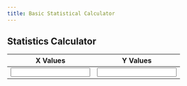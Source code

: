 ```yaml
---
title: Basic Statistical Calculator
---
```

 

<div class="calculator">
    <h2>Statistics Calculator</h2>
    <table>
        <thead>
            <tr>
                <th>X Values</th>
                <th>Y Values</th>
            </tr>
        </thead>
        <tbody>
            <tr>
                <td><input type="text" id="values_x"></td>
                <td><input type="text" id="values_y"></td>
            </tr>
        </tbody>
    </table>
    <div id="results"></div>
</div>

<script>
function calculate() {
    let input_x = document.getElementById('values_x').value;
    let input_y = document.getElementById('values_y').value;

    let values_x = input_x.split(',').map(x => parseFloat(x.trim()));
    let values_y = input_y.split(',').map(y => parseFloat(y.trim()));

    if (values_x.length === 0 || isNaN(values_x[0]) || values_y.length === 0 || isNaN(values_y[0])) {
        document.getElementById('results').innerHTML = "";
        return;
    }

    let count = values_x.length;

    // Calculate x statistics
    let sum_x = values_x.reduce((acc, val) => acc + val, 0);
    let mean_x = sum_x / count;
    
    let sampleVariance_x = values_x.reduce((acc, val) => acc + Math.pow(val - mean_x, 2), 0) / (count - 1);
    let populationVariance_x = values_x.reduce((acc, val) => acc + Math.pow(val - mean_x, 2), 0) / count;

    values_x.sort((a, b) => a - b);
    let median_x;
    if (count % 2 === 0) {
        median_x = (values_x[count / 2 - 1] + values_x[count / 2]) / 2;
    } else {
        median_x = values_x[Math.floor(count / 2)];
    }

    // Calculate y statistics
    let sum_y = values_y.reduce((acc, val) => acc + val, 0);
    let mean_y = sum_y / count;
    
    let sampleVariance_y = values_y.reduce((acc, val) => acc + Math.pow(val - mean_y, 2), 0) / (count - 1);
    let populationVariance_y = values_y.reduce((acc, val) => acc + Math.pow(val - mean_y, 2), 0) / count;

    values_y.sort((a, b) => a - b);
    let median_y;
    if (count % 2 === 0) {
        median_y = (values_y[count / 2 - 1] + values_y[count / 2]) / 2;
    } else {
        median_y = values_y[Math.floor(count / 2)];
    }

    // Calculate covariance and correlation
    let covariance = 0;
    for (let i = 0; i < count; i++) {
        covariance += (values_x[i] - mean_x) * (values_y[i] - mean_y);
    }
    covariance /= count;
    
    let correlation = (count * covariance) / (Math.sqrt(count * sampleVariance_x) * Math.sqrt(count * sampleVariance_y));

    let resultHtml = `
        <table>
            <thead>
                <tr>
                    <th>Statistic</th>
                    <th>X Values</th>
                    <th>Y Values</th>
                </tr>
            </thead>
            <tbody>
                <tr>
                    <td>Number of values</td>
                    <td>${count}</td>
                    <td>${count}</td>
                </tr>
                <tr>
                    <td>Sum</td>
                    <td>${sum_x}</td>
                    <td>${sum_y}</td>
                </tr>
                <tr>
                    <td>Mean</td>
                    <td>${mean_x.toFixed(2)}</td>
                    <td>${mean_y.toFixed(2)}</td>
                </tr>
                <tr>
                    <td>Sample Variance</td>
                    <td>${sampleVariance_x.toFixed(2)}</td>
                    <td>${sampleVariance_y.toFixed(2)}</td>
                </tr>
                <tr>
                    <td>Population Variance</td>
                    <td>${populationVariance_x.toFixed(2)}</td>
                    <td>${populationVariance_y.toFixed(2)}</td>
                </tr>
                <tr>
                    <td>Median</td>
                    <td>${median_x}</td>
                    <td>${median_y}</td>
                </tr>
                <tr>
                    <td>Covariance</td>
                    <td colspan="2">${covariance.toFixed(2)}</td>
                </tr>
                <tr>
                    <td>Correlation</td>
                    <td colspan="2">${correlation.toFixed(2)}</td>
                </tr>
            </tbody>
        </table>
    `;
    
    document.getElementById('results').innerHTML = resultHtml;

    // Save values in cookie
    document.cookie = `values_x=${input_x}`;
    document.cookie = `values_y=${input_y}`;
}

document.getElementById('values_x').addEventListener('input', calculate);
document.getElementById('values_y').addEventListener('input', calculate);

// Check if there are previously saved values in the cookie
window.onload = function() {
    let cookies = document.cookie.split(';').map(cookie => cookie.trim());
    let input_x, input_y;
    for (let cookie of cookies) {
        if (cookie.startsWith('values_x=')) {
            input_x = cookie.substring('values_x='.length);
        } else if (cookie.startsWith('values_y=')) {
            input_y = cookie.substring('values_y='.length);
        }
    }
    if (input_x && input_y) {
        document.getElementById('values_x').value = input_x;
        document.getElementById('values_y').value = input_y;
        calculate();
    }
};
</script>
